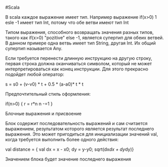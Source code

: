 
#Scala 

В scala каждое выражение имеет тип. 
Например выражение if(x>0) 1 esle -1 имеет тип Int, потому что обе ветви имеют тип Int

Типом выражения, способного возвращать значения разных типов, такого как if(x>0) "pozitive" else -1, является супертип для обеих ветвей. В данном примере одна ветвь имеет тип String, другая Int. Их общий супертип называется Any.

Если требуется перенести длинную инструкцию на другую строку, первая строка должна оканчиваться символом, который не может интерпретироваться как конец инструкции. Для этого прекрасно подойдет любой оператор:

s = s0 + (v-v0) * t  + 
0.5 * (a-a0)* t * t

Предпочтительный стиль оформления:

if(n>0) {
r = r*n
n -=1
}

Блочные выражения и присвоение

Блок содержит последовательность выражений и сам считается выражением, результатом которого является результат последнего выражения.
Это может пригодиться для инициализации значений val, когда требуется выполнить более одного действия: 

val distance = { val dx = x - x0; dy = y-y0; sqrt(dx*dx + dy*dy)}

Значением блока будет значение последнего выражения